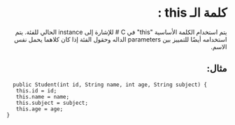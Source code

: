 <div dir=rtl>

# كلمة الـ this :

يتم استخدام الكلمة الأساسية "this" في C # للإشارة إلى instance الحالي للفئة. يتم استخدامه أيضًا للتمييز بين parameters الداله  وحقول الفئة إذا كان كلاهما يحمل نفس الاسم.


 ## مثال: 
 
<div dir=ltr>

```
  public Student(int id, String name, int age, String subject) {
   this.id = id;
   this.name = name;
   this.subject = subject;
   this.age = age;
} 

```
</div>

</div>
